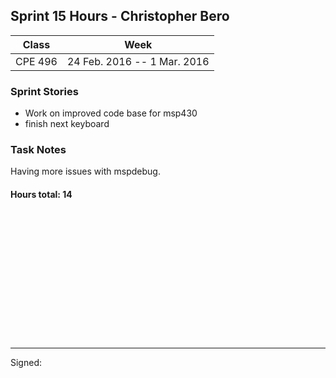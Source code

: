 ## Sprint 15 Hours - Christopher Bero

Class | Week
----- | ----
CPE 496 | 24 Feb. 2016 -- 1 Mar. 2016

### Sprint Stories

* Work on improved code base for msp430
* finish next keyboard

### Task Notes

Having more issues with mspdebug.

#### Hours total: 14



<br><br><br><br><br><br>
<br><br><br><br><br><br>

---

Signed: 

